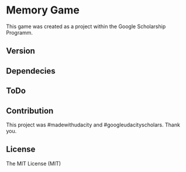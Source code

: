 # Memory Game
This game was created as a project within the Google Scholarship Programm.

## Version

## Dependecies

## ToDo

## Contribution
This project was #madewithudacity and #googleudacityscholars. Thank you.

## License
The MIT License (MIT)